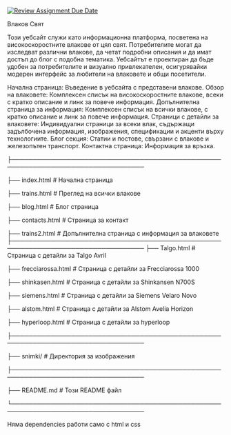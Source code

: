 [![Review Assignment Due Date](https://classroom.github.com/assets/deadline-readme-button-22041afd0340ce965d47ae6ef1cefeee28c7c493a6346c4f15d667ab976d596c.svg)](https://classroom.github.com/a/cxxOiUOi)


Влаков Свят

Този уебсайт служи като информационна платформа, посветена на високоскоростните влакове от цял свят. Потребителите могат да изследват различни влакове, да четат подробни описания и да имат достъп до блог с подобна тематика. Уебсайтът е проектиран да бъде удобен за потребителите и визуално привлекателен, осигурявайки модерен интерфейс за любители на влаковете и общи посетители.

Начална страница: Въведение в уебсайта с представени влакове.
Обзор на влаковете: Комплексен списък на високоскоростните влакове, всеки с кратко описание и линк за повече информация.
Допълнителна страница за информация: Комплексен списък на всички влакове, с кратко описание и линк за повече информация.
Страници с детайли за влаковете: Индивидуални страници за всеки влак, съдържащи задълбочена информация, изображения, спецификации и акценти върху технологиите.
Блог секция: Статии и постове, свързани с влакове и железопътен транспорт.
Контактна страница: Информация за връзка.

├─────────────────────────────────────────────────────────────────────────────────

├── index.html               # Начална страница

├── trains.html              # Преглед на всички влакове

├── blog.html                # Блог страница

├── contacts.html            # Страница за контакт

├── trains2.html             # Допълнителна страница с информация за влаковете
├─────────────────────────────────────────────────────────────────────────────────
├── Talgo.html               # Страница с детайли за Talgo Avril

├── frecciarossa.html        # Страница с детайли за Frecciarossa 1000

├── shinkasen.html           # Страница с детайли за Shinkansen N700S

├── siemens.html             # Страница с детайли за Siemens Velaro Novo

├── alstom.html              # Страница с детайли за Alstom Avelia Horizon

├── hyperloop.html           # Страница с детайли за hyperloop

├─────────────────────────────────────────────────────────────────────────────────

├── snimki/                  # Директория за изображения

├─────────────────────────────────────────────────────────────────────────────────

├── README.md                # Този README файл

└─────────────────────────────────────────────────────────────────────────────────

Няма dependencies работи само с html и css